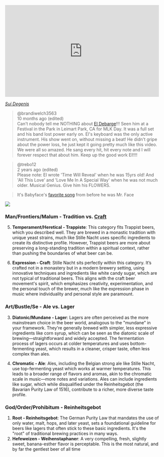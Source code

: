 <iframe src="https://abikesa.github.io/homage-reharm/" width="100%" height="300px" style="border:none"></iframe>

*[Sui Degenis](https://www.youtube.com/watch?v=M9UMzNFJxhY)*

> @brandiwelch3563      
10 months ago (edited)     
Can't nobody tell me NOTHING about [El Debarge](https://www.youtube.com/watch?v=M9UMzNFJxhY)!!! Seen him at a Festival in the Park in Leimart Park, CA for MLK Day. It was a full set and his band lost power early on. El's keyboard was the only active instrument. His show went on, without missing a beat! He didn't gripe about the power loss, he just kept it going pretty much like this video. We were all so amazed. He sang every hit, hit every note and I will forever respect that about him. Keep up the good work El!!!!

          
> @trebo12       
2 years ago (edited)       
Please note: El wrote 'Time Will Reveal' when he was 15yrs old! And 'All This Love' and 'Love Me In A Special Way' when he was not much older. Musical Genius. Give him his FLOWERS.

> It's Babyface's [favorite song](https://www.youtube.com/watch?v=3eHc0Xz_Hio&t=1228s) from before he was Mr. Face

![](https://robbedford.files.wordpress.com/2017/08/weihenstephanerhef02.jpg?w=800)

### Man/Frontiers/Malum - Tradition vs. [Craft](https://github.com/abikesa/music)
5. **Temperament/Heretical - Trappiste**: This category fits Trappist beers, which you described well. They are brewed in a monastic tradition with unique yeast strains, much like Stille Nacht uses specific ingredients to create its distinctive profile. However, Trappist beers are more about preserving a long-standing tradition within a spiritual context, rather than pushing the boundaries of what beer can be.

6. **Expression - Craft**: Stille Nacht sits perfectly within this category. It’s crafted not in a monastery but in a modern brewery setting, using innovative techniques and ingredients like white candy sugar, which are not typical of traditional beers. This aligns with the craft beer movement's spirit, which emphasizes creativity, experimentation, and the personal touch of the brewer, much like the expression phase in music where individuality and personal style are paramount.


### Art/Bustle/Se - Ale vs. Lager
3. **Diatonic/Mundane - Lager**: Lagers are often perceived as the more mainstream choice in the beer world, analogous to the "mundane" in your framework. They're generally brewed with simpler, less expressive ingredients like corn syrup, which can be seen as the diatonic scale of brewing—straightforward and widely accepted. The fermentation process of lagers occurs at colder temperatures and uses bottom-fermenting yeast, which results in a cleaner, crisper taste, often less complex than ales.

4. **Chromatic - Ale**: Ales, including the Belgian strong ale like Stille Nacht, use top-fermenting yeast which works at warmer temperatures. This leads to a broader range of flavors and aromas, akin to the chromatic scale in music—more notes and variations. Ales can include ingredients like sugar, which while disqualified under the Reinheitsgebot (the Bavarian Purity Law of 1516), contribute to a richer, more diverse taste profile.


### God/Order/Prohibitum - Reinheitsgebot
1. **Root - Reinheitsgebot**: The German Purity Law that mandates the use of only water, malt, hops, and later yeast, sets a foundational guideline for beers like lagers that often stick to these basic ingredients. It's the "root" of traditional brewing practices in many ways.
2. **Hefeweizen - Weihenstaphaner**: A very compelling, fresh, slightly sweet, banana-esther flavor is perceptable. This is the most natural, and by far the gentlest beer of all time
